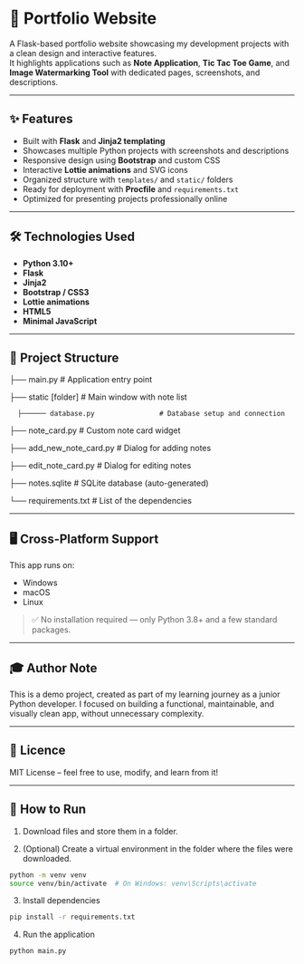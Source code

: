 # 📝 Portfolio Website

A Flask-based portfolio website showcasing my development projects with a clean design and interactive features.  
It highlights applications such as **Note Application**, **Tic Tac Toe Game**, and **Image Watermarking Tool** with dedicated pages, screenshots, and descriptions.

---
## ✨ Features

- Built with **Flask** and **Jinja2 templating**
- Showcases multiple Python projects with screenshots and descriptions
- Responsive design using **Bootstrap** and custom CSS
- Interactive **Lottie animations** and SVG icons
- Organized structure with `templates/` and `static/` folders
- Ready for deployment with **Procfile** and `requirements.txt`
- Optimized for presenting projects professionally online

---
## 🛠️ Technologies Used

- **Python 3.10+**
- **Flask**
- **Jinja2**  
- **Bootstrap / CSS3**
- **Lottie animations**  
- **HTML5**
- **Minimal JavaScript**

---
## 📂 Project Structure

├── main.py                    # Application entry point

├── static [folder]             # Main window with note list

      ├────── database.py                # Database setup and connection

├── note_card.py               # Custom note card widget

├── add_new_note_card.py       # Dialog for adding notes

├── edit_note_card.py          # Dialog for editing notes

├── notes.sqlite               # SQLite database (auto-generated)

└── requirements.txt           # List of the dependencies

---
## 🖥️ Cross-Platform Support

This app runs on:

- Windows
- macOS
- Linux

> ✅ No installation required — only Python 3.8+ and a few standard packages.

---
## 🎓 Author Note

This is a demo project, created as part of my learning journey as a junior Python developer.
I focused on building a functional, maintainable, and visually clean app, without unnecessary complexity.

---
## 📝 Licence

MIT License – feel free to use, modify, and learn from it!

---
## 🚀 How to Run

1. Download files and store them in a folder.

2. (Optional) Create a virtual environment in the folder where the files were downloaded.
```bash
python -m venv venv
source venv/bin/activate  # On Windows: venv\Scripts\activate
```
3. Install dependencies
```bash
pip install -r requirements.txt
```
4. Run the application
```bash
python main.py
```
